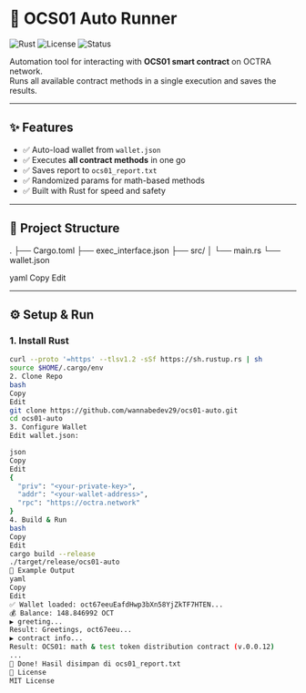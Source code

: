 # 🚀 OCS01 Auto Runner

![Rust](https://img.shields.io/badge/Rust-2024-orange)
![License](https://img.shields.io/badge/license-MIT-green)
![Status](https://img.shields.io/badge/status-active-brightgreen)

Automation tool for interacting with **OCS01 smart contract** on OCTRA network.  
Runs all available contract methods in a single execution and saves the results.

---

## ✨ Features
- ✅ Auto-load wallet from `wallet.json`
- ✅ Executes **all contract methods** in one go
- ✅ Saves report to `ocs01_report.txt`
- ✅ Randomized params for math-based methods
- ✅ Built with Rust for speed and safety

---

## 📂 Project Structure
.
├── Cargo.toml
├── exec_interface.json
├── src/
│ └── main.rs
└── wallet.json

yaml
Copy
Edit

---

## ⚙️ Setup & Run

### 1. Install Rust
```bash
curl --proto '=https' --tlsv1.2 -sSf https://sh.rustup.rs | sh
source $HOME/.cargo/env
2. Clone Repo
bash
Copy
Edit
git clone https://github.com/wannabedev29/ocs01-auto.git
cd ocs01-auto
3. Configure Wallet
Edit wallet.json:

json
Copy
Edit
{
  "priv": "<your-private-key>",
  "addr": "<your-wallet-address>",
  "rpc": "https://octra.network"
}
4. Build & Run
bash
Copy
Edit
cargo build --release
./target/release/ocs01-auto
📝 Example Output
yaml
Copy
Edit
✅ Wallet loaded: oct67eeuEafdHwp3bXn58YjZkTF7HTEN...
💰 Balance: 148.846992 OCT
▶ greeting...
Result: Greetings, oct67eeu...
▶ contract info...
Result: OCS01: math & test token distribution contract (v.0.0.12)
...
🎯 Done! Hasil disimpan di ocs01_report.txt
📜 License
MIT License
